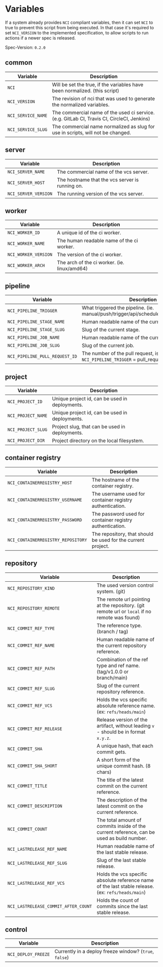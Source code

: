 # Variables

If a system already provides `NCI` compliant variables, then it can set `NCI` to true to prevent this script from being executed.
In that case it's required to set `NCI_VERSION` to the implemented specification, to allow scripts to run actions if a newer spec is released.

Spec-Version: `0.2.0`

## common

Variable | Description
--- | --- |
`NCI` | Will be set the true, if the variables have been normalized. (this script)
`NCI_VERSION` | The revision of nci that was used to generate the normalized variables.
`NCI_SERVICE_NAME` | The commercial name of the used ci service. (e.g. GitLab CI, Travis CI, CircleCI, Jenkins)
`NCI_SERVICE_SLUG` | The commercial name normalized as slug for use in scripts, will not be changed.

## server

Variable | Description
--- | --- |
`NCI_SERVER_NAME` | The commercial name of the vcs server.
`NCI_SERVER_HOST` | The hostname that the vcs server is running on.
`NCI_SERVER_VERSION` | The running version of the vcs server.

## worker

Variable | Description
--- | --- |
`NCI_WORKER_ID` | A unique id of the ci worker.
`NCI_WORKER_NAME` | The human readable name of the ci worker.
`NCI_WORKER_VERSION` | The version of the ci worker.
`NCI_WORKER_ARCH` | The arch of the ci worker. (ie. linux/amd64)

## pipeline

Variable | Description
--- | --- |
`NCI_PIPELINE_TRIGGER` | What triggered the pipeline. (ie. manual/push/trigger/api/schedule/pull_request/build)
`NCI_PIPELINE_STAGE_NAME` | Human readable name of the current stage.
`NCI_PIPELINE_STAGE_SLUG` | Slug of the current stage.
`NCI_PIPELINE_JOB_NAME` | Human readable name of the current job.
`NCI_PIPELINE_JOB_SLUG` | Slug of the current job.
`NCI_PIPELINE_PULL_REQUEST_ID` | The number of the pull request, is only present if `NCI_PIPELINE_TRIGGER` = pull_request.

## project

Variable | Description
--- | --- |
`NCI_PROJECT_ID` | Unique project id, can be used in deployments.
`NCI_PROJECT_NAME` | Unique project id, can be used in deployments.
`NCI_PROJECT_SLUG` | Project slug, that can be used in deployments.
`NCI_PROJECT_DIR` | Project directory on the local filesystem.

## container registry

Variable | Description
--- | --- |
`NCI_CONTAINERREGISTRY_HOST` | The hostname of the container registry.
`NCI_CONTAINERREGISTRY_USERNAME` | The username used for container registry authentication.
`NCI_CONTAINERREGISTRY_PASSWORD` | The password used for container registry authentication.
`NCI_CONTAINERREGISTRY_REPOSITORY` | The repository, that should be used for the current project.

## repository

Variable | Description
--- | --- |
`NCI_REPOSITORY_KIND` | The used version control system. (git)
`NCI_REPOSITORY_REMOTE` | The remote url pointing at the repository. (git remote url or `local` if no remote was found)
`NCI_COMMIT_REF_TYPE` | The reference type. (branch / tag)
`NCI_COMMIT_REF_NAME` | Human readable name of the current repository reference.
`NCI_COMMIT_REF_PATH` | Combination of the ref type and ref name. (tag/v1.0.0 or branch/main)
`NCI_COMMIT_REF_SLUG` | Slug of the current repository reference.
`NCI_COMMIT_REF_VCS` | Holds the vcs specific absolute reference name. (ex: `refs/heads/main`)
`NCI_COMMIT_REF_RELEASE` | Release version of the artifact, without leading `v` - should be in format `x.y.z`.
`NCI_COMMIT_SHA` | A unique hash, that each commit gets.
`NCI_COMMIT_SHA_SHORT` | A short form of the unique commit hash. (8 chars)
`NCI_COMMIT_TITLE` | The title of the latest commit on the current reference.
`NCI_COMMIT_DESCRIPTION` | The description of the latest commit on the current reference.
`NCI_COMMIT_COUNT` | The total amount of commits inside of the current reference, can be used as build number.
`NCI_LASTRELEASE_REF_NAME` | Human readable name of the last stable release.
`NCI_LASTRELEASE_REF_SLUG` | Slug of the last stable release.
`NCI_LASTRELEASE_REF_VCS` | Holds the vcs specific absolute reference name of the last stable release. (ex: `refs/heads/main`)
`NCI_LASTRELEASE_COMMIT_AFTER_COUNT` | Holds the count of commits since the last stable release.

## control

Variable | Description
--- | --- |
`NCI_DEPLOY_FREEZE` | Currently in a deploy freeze window? (`true`, `false`)
